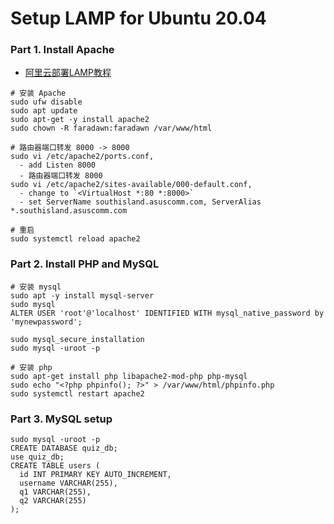 # Setup LAMP for Ubuntu 20.04

### Part 1. Install Apache
- [阿里云部署LAMP教程](https://help.aliyun.com/document_detail/405451.html?spm=a2c4g.405452.0.0.6742522aETMA7)
```
# 安装 Apache
sudo ufw disable
sudo apt update
sudo apt-get -y install apache2
sudo chown -R faradawn:faradawn /var/www/html

# 路由器端口转发 8000 -> 8000
sudo vi /etc/apache2/ports.conf, 
  - add Listen 8000
  - 路由器端口转发 8000
sudo vi /etc/apache2/sites-available/000-default.conf, 
  - change to `<VirtualHost *:80 *:8000>`
  - set ServerName southisland.asuscomm.com, ServerAlias *.southisland.asuscomm.com

# 重启
sudo systemctl reload apache2
```

### Part 2. Install PHP and MySQL
```
# 安装 mysql
sudo apt -y install mysql-server
sudo mysql
ALTER USER 'root'@'localhost' IDENTIFIED WITH mysql_native_password by 'mynewpassword';

sudo mysql_secure_installation
sudo mysql -uroot -p

# 安装 php
sudo apt-get install php libapache2-mod-php php-mysql
sudo echo "<?php phpinfo(); ?>" > /var/www/html/phpinfo.php
sudo systemctl restart apache2
```

### Part 3. MySQL setup
```
sudo mysql -uroot -p
CREATE DATABASE quiz_db;
use quiz_db;
CREATE TABLE users (
  id INT PRIMARY KEY AUTO_INCREMENT,
  username VARCHAR(255),
  q1 VARCHAR(255),
  q2 VARCHAR(255)
);
```





